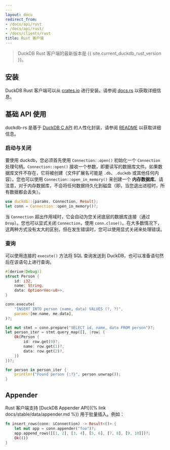```yaml
---
---
layout: docu
redirect_from:
- /docs/api/rust
- /docs/api/rust/
- /docs/clients/rust
title: Rust 客户端
---
```


> DuckDB Rust 客户端的最新版本是 {{ site.current_duckdb_rust_version }}。

## 安装

DuckDB Rust 客户端可以从 [crates.io](https://crates.io/crates/duckdb) 进行安装。请参阅 [docs.rs](http://docs.rs/duckdb) 以获取详细信息。

## 基础 API 使用

duckdb-rs 是基于 [DuckDB C API](https://github.com/duckdb/duckdb/blob/main/src/include/duckdb.h) 的人性化封装，请参阅 [README](https://github.com/duckdb/duckdb-rs) 以获取详细信息。

### 启动与关闭

要使用 duckdb，您必须首先使用 `Connection::open()` 初始化一个 `Connection` 处理句柄。`Connection::open()` 接收一个参数，即要读写的数据库文件。如果数据库文件不存在，它将被创建（文件扩展名可能是 `.db`、`.duckdb` 或其他任何内容）。您也可以使用 `Connection::open_in_memory()` 来创建一个 **内存数据库**。请注意，对于内存数据库，不会将任何数据持久化到磁盘（即，当您退出进程时，所有数据都会丢失）。

```rust
use duckdb::{params, Connection, Result};
let conn = Connection::open_in_memory()?;
```

当 `Connection` 超出作用域时，它会自动为您关闭底层的数据库连接（通过 `Drop`）。您也可以显式关闭 `Connection`，使用 `conn.close()`。在大多数情况下，这两种方式没有太大的区别，但在发生错误时，您可以使用显式关闭来处理错误。

### 查询

可以使用连接的 `execute()` 方法将 SQL 查询发送到 DuckDB，也可以准备语句然后在该语句上进行查询。

```rust
#[derive(Debug)]
struct Person {
    id: i32,
    name: String,
    data: Option<Vec<u8>>,
}

conn.execute(
    "INSERT INTO person (name, data) VALUES (?, ?)",
    params![me.name, me.data],
)?;

let mut stmt = conn.prepare("SELECT id, name, data FROM person")?;
let person_iter = stmt.query_map([], |row| {
    Ok(Person {
        id: row.get(0)?,
        name: row.get(1)?,
        data: row.get(2)?,
    })
})?;

for person in person_iter {
    println!("Found person {:?}", person.unwrap());
}
```

## Appender

Rust 客户端支持 [DuckDB Appender API]({% link docs/stable/data/appender.md %}) 用于批量插入。例如：

```rust
fn insert_rows(conn: &Connection) -> Result<()> {
    let mut app = conn.appender("foo")?;
    app.append_rows([[1, 2], [3, 4], [5, 6], [7, 8], [9, 10]])?;
    Ok(())
}
```